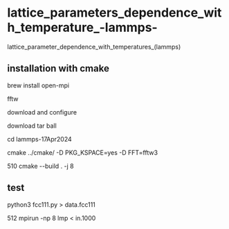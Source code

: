 # lattice_parameters_dependence_with_temperature_-lammps-
lattice_parameter_dependence_with_temperatures_(lammps)

## installation with cmake

brew install open-mpi

fftw

download and configure

download tar ball

cd lammps-17Apr2024

cmake ../cmake/ -D PKG_KSPACE=yes -D FFT=fftw3

  510  cmake --build . -j 8

  ## test

  python3 fcc111.py > data.fcc111

  512  mpirun -np 8 lmp < in.1000
